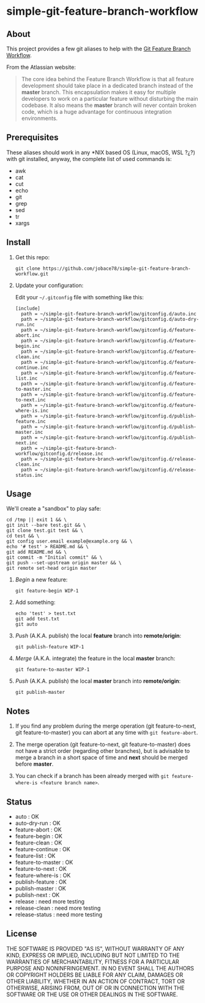 # simple-git-feature-branch-workflow

## About

This project provides a few git aliases to help with the [Git Feature Branch Workflow](https://www.atlassian.com/git/tutorials/comparing-workflows/feature-branch-workflow).

From the Atlassian website:

> The core idea behind the Feature Branch Workflow is that all feature development should take place in a dedicated branch instead of the **master** branch. This encapsulation makes it easy for multiple developers to work on a particular feature without disturbing the main codebase. It also means the **master** branch will never contain broken code, which is a huge advantage for continuous integration environments.

## Prerequisites

These aliases should work in any *NIX based OS (Linux, macOS, WSL ?¿?) with git installed, anyway, the complete list of used commands is:

* awk
* cat
* cut
* echo
* git
* grep
* sed
* tr
* xargs

## Install

  1. Get this repo:

      ```text
      git clone https://github.com/jobace78/simple-git-feature-branch-workflow.git
      ```

  2. Update your configuration:

      Edit your `~/.gitconfig` file with something like this:

      ```text
      [include]
        path = ~/simple-git-feature-branch-workflow/gitconfig.d/auto.inc
        path = ~/simple-git-feature-branch-workflow/gitconfig.d/auto-dry-run.inc
        path = ~/simple-git-feature-branch-workflow/gitconfig.d/feature-abort.inc
        path = ~/simple-git-feature-branch-workflow/gitconfig.d/feature-begin.inc
        path = ~/simple-git-feature-branch-workflow/gitconfig.d/feature-clean.inc
        path = ~/simple-git-feature-branch-workflow/gitconfig.d/feature-continue.inc
        path = ~/simple-git-feature-branch-workflow/gitconfig.d/feature-list.inc
        path = ~/simple-git-feature-branch-workflow/gitconfig.d/feature-to-master.inc
        path = ~/simple-git-feature-branch-workflow/gitconfig.d/feature-to-next.inc
        path = ~/simple-git-feature-branch-workflow/gitconfig.d/feature-where-is.inc
        path = ~/simple-git-feature-branch-workflow/gitconfig.d/publish-feature.inc
        path = ~/simple-git-feature-branch-workflow/gitconfig.d/publish-master.inc
        path = ~/simple-git-feature-branch-workflow/gitconfig.d/publish-next.inc
        path = ~/simple-git-feature-branch-workflow/gitconfig.d/release.inc
        path = ~/simple-git-feature-branch-workflow/gitconfig.d/release-clean.inc
        path = ~/simple-git-feature-branch-workflow/gitconfig.d/release-status.inc
      ```

## Usage

We'll create a "sandbox" to play safe:

```shell
cd /tmp || exit 1 && \
git init --bare test.git && \
git clone test.git test && \
cd test && \
git config user.email example@example.org && \
echo '# test' > README.md && \
git add README.md && \
git commit -m "Initial commit" && \
git push --set-upstream origin master && \
git remote set-head origin master
```

  1. *Begin* a new feature:

      ```shell
      git feature-begin WIP-1
      ```

  2. Add something:

      ```shell
      echo 'test' > test.txt
      git add test.txt
      git auto
      ```

  3. *Push* (A.K.A. publish) the local **feature** branch into **remote/origin**:

      ```shell
      git publish-feature WIP-1
      ```

  4. *Merge* (A.K.A. integrate) the feature in the local **master** branch:

      ```shell
      git feature-to-master WIP-1
      ```

  5. *Push* (A.K.A. publish) the local **master** branch into **remote/origin**:

      ```shell
      git publish-master
      ```

## Notes

  1. If you find any problem during the merge operation (git feature-to-next, git feature-to-master) you can abort at any time with `git feature-abort`.

  2. The merge operation (git feature-to-next, git feature-to-master) does not have a strict order (regarding other branches), but is advisable to merge a branch in a short space of time and **next** should be merged before **master**.

  3. You can check if a branch has been already merged with `git feature-where-is <feature branch name>`.

## Status

* auto : OK
* auto-dry-run : OK
* feature-abort : OK
* feature-begin : OK
* feature-clean : OK
* feature-continue : OK
* feature-list : OK
* feature-to-master : OK
* feature-to-next : OK
* feature-where-is : OK
* publish-feature : OK
* publish-master : OK
* publish-next : OK
* release : need more testing
* release-clean : need more testing
* release-status : need more testing

## License

THE SOFTWARE IS PROVIDED "AS IS", WITHOUT WARRANTY OF ANY KIND, EXPRESS OR
IMPLIED, INCLUDING BUT NOT LIMITED TO THE WARRANTIES OF MERCHANTABILITY,
FITNESS FOR A PARTICULAR PURPOSE AND NONINFRINGEMENT. IN NO EVENT SHALL THE
AUTHORS OR COPYRIGHT HOLDERS BE LIABLE FOR ANY CLAIM, DAMAGES OR OTHER
LIABILITY, WHETHER IN AN ACTION OF CONTRACT, TORT OR OTHERWISE, ARISING FROM,
OUT OF OR IN CONNECTION WITH THE SOFTWARE OR THE USE OR OTHER DEALINGS IN THE
SOFTWARE.
